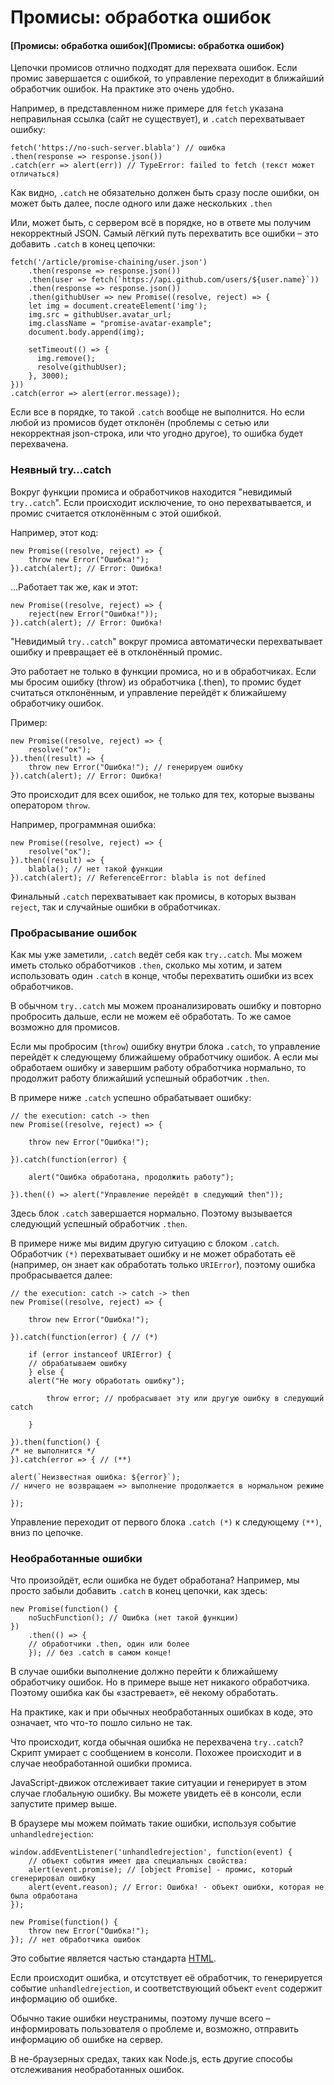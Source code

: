 # Промисы: обработка ошибок

#### [Промисы: обработка ошибок](Промисы: обработка ошибок)

Цепочки промисов отлично подходят для перехвата ошибок. Если промис завершается с ошибкой, то управление переходит в
ближайший обработчик ошибок. На практике это очень удобно.

Например, в представленном ниже примере для `fetch` указана неправильная ссылка (сайт не существует), и `.catch`
перехватывает ошибку:

    fetch('https://no-such-server.blabla') // ошибка
    .then(response => response.json())
    .catch(err => alert(err)) // TypeError: failed to fetch (текст может отличаться)

Как видно, `.catch` не обязательно должен быть сразу после ошибки, он может быть далее, после одного или даже
нескольких `.then`

Или, может быть, с сервером всё в порядке, но в ответе мы получим некорректный JSON. Самый лёгкий путь перехватить все
ошибки – это добавить `.catch` в конец цепочки:

    fetch('/article/promise-chaining/user.json')
        .then(response => response.json())
        .then(user => fetch(`https://api.github.com/users/${user.name}`))
        .then(response => response.json())
        .then(githubUser => new Promise((resolve, reject) => {
        let img = document.createElement('img');
        img.src = githubUser.avatar_url;
        img.className = "promise-avatar-example";
        document.body.append(img);
        
        setTimeout(() => {
          img.remove();
          resolve(githubUser);
        }, 3000);
    }))
    .catch(error => alert(error.message));

Если все в порядке, то такой `.catch` вообще не выполнится. Но если любой из промисов будет отклонён (проблемы с сетью
или некорректная json-строка, или что угодно другое), то ошибка будет перехвачена.

### Неявный try…catch

Вокруг функции промиса и обработчиков находится "невидимый `try..catch`". Если происходит исключение, то оно
перехватывается, и промис считается отклонённым с этой ошибкой.

Например, этот код:

    new Promise((resolve, reject) => {
        throw new Error("Ошибка!");
    }).catch(alert); // Error: Ошибка!

…Работает так же, как и этот:

    new Promise((resolve, reject) => {
        reject(new Error("Ошибка!"));
    }).catch(alert); // Error: Ошибка!

"Невидимый `try..catch`" вокруг промиса автоматически перехватывает ошибку и превращает её в отклонённый промис.

Это работает не только в функции промиса, но и в обработчиках. Если мы бросим ошибку (throw) из обработчика (.then), то
промис будет считаться отклонённым, и управление перейдёт к ближайшему обработчику ошибок.

Пример:

    new Promise((resolve, reject) => {
        resolve("ок");
    }).then((result) => {
        throw new Error("Ошибка!"); // генерируем ошибку
    }).catch(alert); // Error: Ошибка!

Это происходит для всех ошибок, не только для тех, которые вызваны оператором `throw`.

Например, программная ошибка:

    new Promise((resolve, reject) => {
        resolve("ок");
    }).then((result) => {
        blabla(); // нет такой функции
    }).catch(alert); // ReferenceError: blabla is not defined

Финальный `.catch` перехватывает как промисы, в которых вызван `reject`, так и случайные ошибки в обработчиках.

### Пробрасывание ошибок

Как мы уже заметили, `.catch` ведёт себя как `try..catch`. Мы можем иметь столько обработчиков `.then`, сколько мы
хотим, и затем использовать один `.catch` в конце, чтобы перехватить ошибки из всех обработчиков.

В обычном `try..catch` мы можем проанализировать ошибку и повторно пробросить дальше, если не можем её обработать. То же
самое возможно для промисов.

Если мы пробросим (`throw`) ошибку внутри блока `.catch`, то управление перейдёт к следующему ближайшему обработчику
ошибок. А если мы обработаем ошибку и завершим работу обработчика нормально, то продолжит работу ближайший успешный
обработчик `.then`.

В примере ниже `.catch` успешно обрабатывает ошибку:

    // the execution: catch -> then
    new Promise((resolve, reject) => {
    
        throw new Error("Ошибка!");
    
    }).catch(function(error) {
    
        alert("Ошибка обработана, продолжить работу");
    
    }).then(() => alert("Управление перейдёт в следующий then"));

Здесь блок `.catch` завершается нормально. Поэтому вызывается следующий успешный обработчик `.then`.

В примере ниже мы видим другую ситуацию с блоком `.catch`. Обработчик `(*)` перехватывает ошибку и не может обработать
её (например, он знает как обработать только `URIError`), поэтому ошибка пробрасывается далее:

    // the execution: catch -> catch -> then
    new Promise((resolve, reject) => {
    
        throw new Error("Ошибка!");
    
    }).catch(function(error) { // (*)
    
        if (error instanceof URIError) {
        // обрабатываем ошибку
        } else {
        alert("Не могу обработать ошибку");
        
            throw error; // пробрасывает эту или другую ошибку в следующий catch
        
        }
    
    }).then(function() {
    /* не выполнится */
    }).catch(error => { // (**)
    
    alert(`Неизвестная ошибка: ${error}`);
    // ничего не возвращаем => выполнение продолжается в нормальном режиме
    
    });

Управление переходит от первого блока `.catch (*)` к следующему `(**)`, вниз по цепочке.

### Необработанные ошибки

Что произойдёт, если ошибка не будет обработана? Например, мы просто забыли добавить `.catch` в конец цепочки, как
здесь:

    new Promise(function() {
        noSuchFunction(); // Ошибка (нет такой функции)
    })
        .then(() => {
        // обработчики .then, один или более
        }); // без .catch в самом конце!

В случае ошибки выполнение должно перейти к ближайшему обработчику ошибок. Но в примере выше нет никакого обработчика.
Поэтому ошибка как бы «застревает», её некому обработать.

На практике, как и при обычных необработанных ошибках в коде, это означает, что что-то пошло сильно не так.

Что происходит, когда обычная ошибка не перехвачена `try..catch`? Скрипт умирает с сообщением в консоли. Похожее
происходит и в случае необработанной ошибки промиса.

JavaScript-движок отслеживает такие ситуации и генерирует в этом случае глобальную ошибку. Вы можете увидеть её в
консоли, если запустите пример выше.

В браузере мы можем поймать такие ошибки, используя событие `unhandledrejection`:

    window.addEventListener('unhandledrejection', function(event) {
        // объект события имеет два специальных свойства:
        alert(event.promise); // [object Promise] - промис, который сгенерировал ошибку
        alert(event.reason); // Error: Ошибка! - объект ошибки, которая не была обработана
    });
    
    new Promise(function() {
        throw new Error("Ошибка!");
    }); // нет обработчика ошибок

Это событие является частью
стандарта [HTML](https://html.spec.whatwg.org/multipage/webappapis.html#unhandled-promise-rejections).

Если происходит ошибка, и отсутствует её обработчик, то генерируется событие `unhandledrejection`, и соответствующий
объект `event` содержит информацию об ошибке.

Обычно такие ошибки неустранимы, поэтому лучше всего – информировать пользователя о проблеме и, возможно, отправить
информацию об ошибке на сервер.

В не-браузерных средах, таких как Node.js, есть другие способы отслеживания необработанных ошибок.